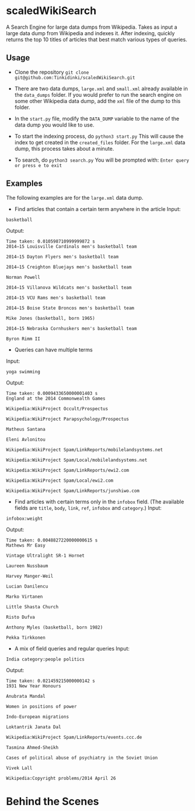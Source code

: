 # scaledWikiSearch

A Search Engine for large data dumps from Wikipedia. Takes as input a large data dump from Wikipedia and indexes it. After indexing, quickly returns the top 10 titles of articles that best match various types of queries. 

## Usage
- Clone the repository
```git clone git@github.com:Tinkidinki/scaledWikiSearch.git```

- There are two data dumps, `large.xml` and `small.xml` already available in the `data_dumps` folder. If you would prefer to run the search engine on some other Wikipedia data dump, add the `xml` file of the dump to this folder. 

- In the `start.py` file, modify the `DATA_DUMP` variable to the name of the data dump you would like to use.

- To start the indexing process, do
```python3 start.py```
This will cause the index to get created in the `created_files` folder. For the `large.xml` data dump, this process takes about a minute.

- To search, do
```python3 search.py```
You will be prompted with:
```Enter query or press e to exit```


## Examples

The following examples are for the `large.xml` data dump.

- Find articles that contain a certain term anywhere in the article
Input:
```
basketball
```
Output:
```
Time taken: 0.010598710999999872 s
2014–15 Louisville Cardinals men's basketball team
    
2014–15 Dayton Flyers men's basketball team
    
2014–15 Creighton Bluejays men's basketball team
    
Norman Powell
    
2014–15 Villanova Wildcats men's basketball team
    
2014–15 VCU Rams men's basketball team
    
2014–15 Boise State Broncos men's basketball team
    
Mike Jones (basketball, born 1965)
    
2014–15 Nebraska Cornhuskers men's basketball team
    
Byron Rimm II
```

- Queries can have multiple terms 

Input:
```
yoga swimming
```

Output:
```
Time taken: 0.0009433650000001403 s
England at the 2014 Commonwealth Games
    
Wikipedia:WikiProject Occult/Prospectus
    
Wikipedia:WikiProject Parapsychology/Prospectus
    
Matheus Santana
    
Eleni Avlonitou
    
Wikipedia:WikiProject Spam/LinkReports/mobilelandsystems.net
    
Wikipedia:WikiProject Spam/Local/mobilelandsystems.net
    
Wikipedia:WikiProject Spam/LinkReports/ewi2.com
    
Wikipedia:WikiProject Spam/Local/ewi2.com
    
Wikipedia:WikiProject Spam/LinkReports/junshiwo.com
```

- Find articles with certain terms only in the `infobox` field. (The available fields are `title`, `body`, `link`, `ref`, `infobox` and `category`.) 
Input:
```
infobox:weight
```
Output:
```
Time taken: 0.0048827220000000615 s
Mathews Mr Easy
    
Vintage Ultralight SR-1 Hornet
    
Laureen Nussbaum
    
Harvey Manger-Weil
    
Lucian Danilencu
    
Marko Virtanen
    
Little Shasta Church
    
Risto Dufva
    
Anthony Myles (basketball, born 1982)
    
Pekka Tirkkonen
```

- A mix of field queries and regular queries
Input:
```
India category:people politics
```
Output:
```
Time taken: 0.021459215000000142 s
1931 New Year Honours
    
Anubrata Mandal
    
Women in positions of power
    
Indo-European migrations
    
Loktantrik Janata Dal
    
Wikipedia:WikiProject Spam/LinkReports/events.ccc.de
    
Tasmina Ahmed-Sheikh
    
Cases of political abuse of psychiatry in the Soviet Union
    
Vivek Lall
    
Wikipedia:Copyright problems/2014 April 26
```

# Behind the Scenes


